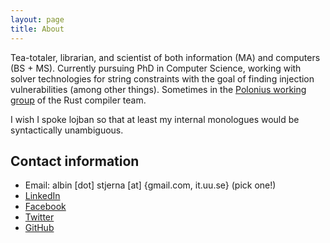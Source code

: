 ```yaml
---
layout: page
title: About
---
```


Tea-totaler, librarian, and scientist of both information (MA) and computers
(BS + MS). Currently pursuing PhD in Computer Science, working with solver
technologies for string constraints with the goal of finding injection
vulnerabilities (among other things). Sometimes in the [Polonius working
group](https://rust-lang.github.io/compiler-team/working-groups/polonius/) of
the Rust compiler team.

I wish I spoke lojban so that at least my internal monologues would be
syntactically unambiguous.



Contact information
-------------------
* Email: albin [dot] stjerna [at] {gmail.com, it.uu.se} (pick one!)
* [LinkedIn](http://se.linkedin.com/pub/albin-stjerna/54/34a/346)
* [Facebook](https://www.facebook.com/alst4459)
* [Twitter](https://twitter.com/albinst)
* [GitHub](https://github.com/albins/)

